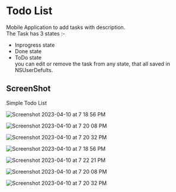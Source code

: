 
# Todo List

Mobile Application to add tasks with description.\
The Task has 3 states :- 
- Inprogress state 
- Done state
- ToDo state\
you can edit or remove the task from any state, that all saved in NSUserDefults.






## ScreenShot

Simple Todo List

![Screenshot 2023-04-10 at 7 18 56 PM](https://user-images.githubusercontent.com/76075022/230957171-45f65552-2310-4be7-bfcf-28d304680cf4.png)



![Screenshot 2023-04-10 at 7 20 08 PM](https://user-images.githubusercontent.com/76075022/230957223-e42a296d-0eef-41e1-bd6f-a80fa65bde3a.png)


![Screenshot 2023-04-10 at 7 20 32 PM](https://user-images.githubusercontent.com/76075022/230957274-34ec417b-df76-4609-a717-766d59b7c71b.png)


![Screenshot 2023-04-10 at 7 18 56 PM](https://user-images.githubusercontent.com/76075022/230957345-25770169-f9c1-471a-8373-857aad392eda.png)




![Screenshot 2023-04-10 at 7 22 21 PM](https://user-images.githubusercontent.com/76075022/230957662-b5c4bf31-e880-4445-842c-76aff2fe269d.png)


![Screenshot 2023-04-10 at 7 20 08 PM](https://user-images.githubusercontent.com/76075022/230957445-a93da4f7-2c5e-46c0-b004-3ad5f1584785.png)



![Screenshot 2023-04-10 at 7 20 32 PM](https://user-images.githubusercontent.com/76075022/230957614-7bd267e6-89ee-42f8-9bfb-f880f0024bcd.png)
